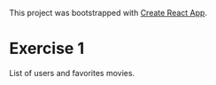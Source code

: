 This project was bootstrapped with [Create React App](https://github.com/facebookincubator/create-react-app).

# Exercise 1 
List of users and favorites movies.
